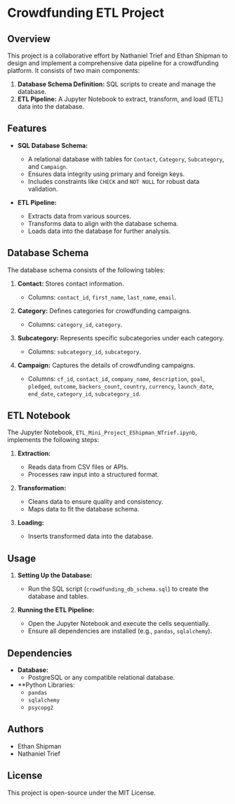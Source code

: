 # Crowdfunding ETL Project

## Overview
This project is a collaborative effort by Nathaniel Trief and Ethan Shipman to design and implement a comprehensive data pipeline for a crowdfunding platform. It consists of two main components:
1. **Database Schema Definition:** SQL scripts to create and manage the database.
2. **ETL Pipeline:** A Jupyter Notebook to extract, transform, and load (ETL) data into the database.

## Features
- **SQL Database Schema:**
  - A relational database with tables for `Contact`, `Category`, `Subcategory`, and `Campaign`.
  - Ensures data integrity using primary and foreign keys.
  - Includes constraints like `CHECK` and `NOT NULL` for robust data validation.

- **ETL Pipeline:**
  - Extracts data from various sources.
  - Transforms data to align with the database schema.
  - Loads data into the database for further analysis.

## Database Schema
The database schema consists of the following tables:
1. **Contact:** Stores contact information.
   - Columns: `contact_id`, `first_name`, `last_name`, `email`.

2. **Category:** Defines categories for crowdfunding campaigns.
   - Columns: `category_id`, `category`.

3. **Subcategory:** Represents specific subcategories under each category.
   - Columns: `subcategory_id`, `subcategory`.

4. **Campaign:** Captures the details of crowdfunding campaigns.
   - Columns: `cf_id`, `contact_id`, `company_name`, `description`, `goal`, `pledged`, `outcome`, `backers_count`, `country`, `currency`, `launch_date`, `end_date`, `category_id`, `subcategory_id`.

## ETL Notebook
The Jupyter Notebook, `ETL_Mini_Project_EShipman_NTrief.ipynb`, implements the following steps:
1. **Extraction:**
   - Reads data from CSV files or APIs.
   - Processes raw input into a structured format.

2. **Transformation:**
   - Cleans data to ensure quality and consistency.
   - Maps data to fit the database schema.

3. **Loading:**
   - Inserts transformed data into the database.

## Usage
1. **Setting Up the Database:**
   - Run the SQL script (`crowdfunding_db_schema.sql`) to create the database and tables.

2. **Running the ETL Pipeline:**
   - Open the Jupyter Notebook and execute the cells sequentially.
   - Ensure all dependencies are installed (e.g., `pandas`, `sqlalchemy`).

## Dependencies
- **Database:**
  - PostgreSQL or any compatible relational database.
- **Python Libraries:
  - `pandas`
  - `sqlalchemy`
  - `psycopg2`

## Authors
- Ethan Shipman
- Nathaniel Trief

## License
This project is open-source under the MIT License.
